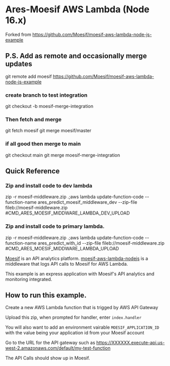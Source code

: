 # Ares-Moesif AWS Lambda (Node 16.x)

Forked from https://github.com/Moesif/moesif-aws-lambda-node-js-example


## P.S. Add as remote and occasionally merge updates
git remote add moesif https://github.com/Moesif/moesif-aws-lambda-node-js-example
### create branch to test integration
git checkout -b moesif-merge-integration
### Then fetch and merge
git fetch moesif
git merge moesif/master
### if all good then merge to main
git checkout main
git merge moesif-merge-integration

## Quick Reference
### Zip and install code to dev lambda
zip -r moesif-middleware.zip .;aws lambda update-function-code --function-name ares_predict_moesif_middleware_dev --zip-file fileb://moesif-middleware.zip #CMD_ARES_MOESIF_MIDDWARE_LAMBDA_DEV_UPLOAD

### Zip and install code to primary lambda.
zip -r moesif-middleware.zip .;aws lambda update-function-code --function-name ares_predict_with_id --zip-file fileb://moesif-middleware.zip #CMD_ARES_MOESIF_MIDDWARE_LAMBDA_UPLOAD                  


[Moesif](https://www.moesif.com) is an API analytics platform.
[moesif-aws-lambda-nodejs](https://github.com/Moesif/moesif-aws-lambda-nodejs)
is a middleware that logs API calls to Moesif for AWS Lambda.

This example is an express application with Moesif's API analytics and monitoring integrated.


## How to run this example.

Create a new AWS Lambda function that is trigged by AWS API Gateway

Upload this zip, when prompted for handler, enter `index.handler`

You will also want to add an environment vairable `MOESIF_APPLICATION_ID` with the value being your 
application id from your Moesif account

Go to the URL for the API gateway such as https://XXXXXX.execute-api.us-west-2.amazonaws.com/default/my-test-function

The API Calls should show up in Moesif.

